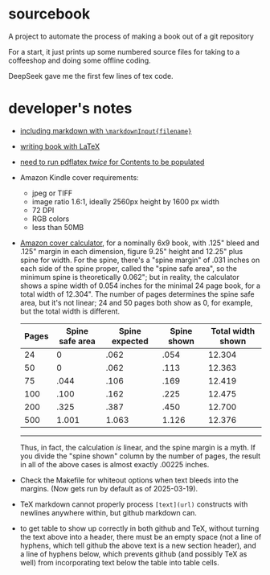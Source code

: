 # sourcebook

A project to automate the process of making a book out of a git repository

For a start, it just prints up some numbered source files for taking to a
coffeeshop and doing some offline coding.

DeepSeek gave me the first few lines of tex code.

# developer's notes
* [including markdown with `\markdownInput{filename}`](https://www.overleaf.com/learn/how-to/Writing_Markdown_in_LaTeX_Documents)
* [writing book with LaTeX](https://www.overleaf.com/learn/latex/Sections_and_chapters)
* [need to run pdflatex *twice* for Contents to be populated](https://tex.stackexchange.com/a/301109/215508)
* Amazon Kindle cover requirements:
    * jpeg or TIFF
    * image ratio 1.6:1, ideally 2560px height by 1600 px width
    * 72 DPI
    * RGB colors
    * less than 50MB
* [Amazon cover calculator](https://kdp.amazon.com/en_US/cover-calculator),
  for a nominally 6x9 book, with .125" bleed and .125" margin in each dimension,
  figure 9.25" height and 12.25" plus spine for width. For the spine, there's
  a "spine margin" of .031 inches on each side of the spine proper, called the
  "spine safe area", so the minimum spine is theoretically 0.062"; but in
  reality, the calculator shows a spine width of 0.054 inches for the minimal
  24 page book, for a total width of 12.304". The number of pages determines
  the spine safe area, but it's not linear; 24 and 50 pages both show as 0,
  for example, but the total width is different.

  |Pages|Spine safe area|Spine expected|Spine shown|Total width shown|
  |-----|---------------|--------------|-----------|-----------------|
  |   24|              0|          .062|       .054|           12.304|
  |   50|              0|          .062|       .113|           12.363|
  |   75|           .044|          .106|       .169|           12.419|
  |  100|           .100|          .162|       .225|           12.475|
  |  200|           .325|          .387|       .450|           12.700|
  |  500|          1.001|         1.063|      1.126|           12.376|
  --------------------------------------------------------------------
  Thus, in fact, the calculation *is* linear, and the spine margin is a
  myth. If you divide the "spine shown" column by the number of pages,
  the result in all of the above cases is almost exactly .00225 inches.
* Check the Makefile for whiteout options when text bleeds into the
  margins. (Now gets run by default as of 2025-03-19).
* TeX markdown cannot properly process `[text](url)` constructs with
  newlines anywhere within, but github markdown can.
* to get table to show up correctly in both github and TeX, without turning
  the text above into a header, there must be an empty space (not a line
  of hyphens, which tell github the above text is a new section header), and
  a line of hyphens below, which prevents github (and possibly TeX as well)
  from incorporating text below the table into table cells.
